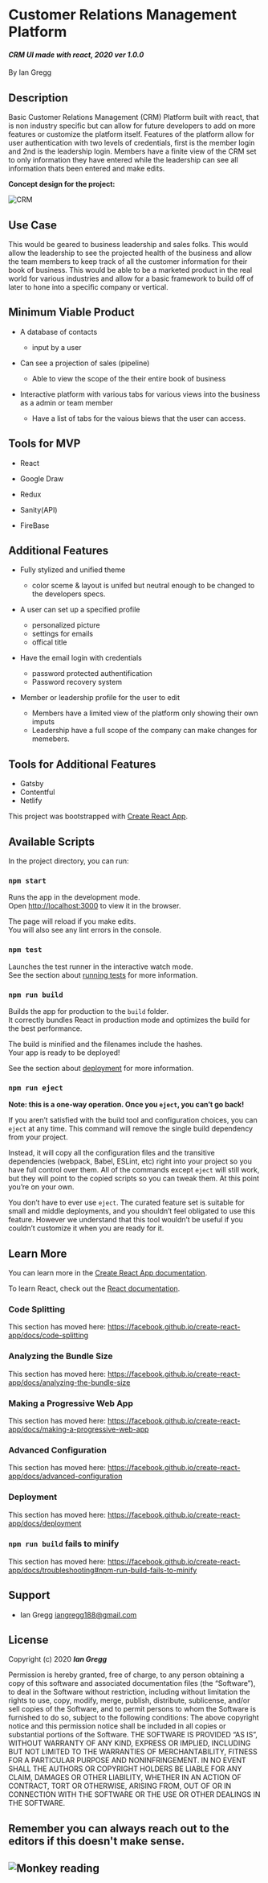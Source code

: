 # Customer Relations Management Platform 


#### _CRM UI made with react, 2020 ver 1.0.0_

By Ian Gregg

## Description 

Basic Customer Relations Management (CRM) Platform built with react, that is non industry specific but can allow for future developers to add on more features or customize the platform itself. Features of the platform allow for user authentication with two levels of credentials, first is the member login and 2nd is the leadership login. Members have a finite view of the CRM set to only information they have entered while the leadership can see all information thats been entered and make edits.

**Concept design for the project:**

![CRM](images/CRM.jpg)

## Use Case

This would be geared to business leadership and sales folks. This would allow the leadership to see the projected health of the business and allow the team members to keep track of all the customer information for their book of business. This would be able to be a marketed product in the real world for various industries and allow for a basic framework to build off of later to hone into a specific company or vertical.

## Minimum Viable Product

* A database of contacts
  * input by a user

* Can see a projection of sales (pipeline)
  * Able to view the scope of the their entire book of business

* Interactive platform with various tabs for various views into the business as a admin or team member
  * Have a list of tabs for the vaious biews that the user can access.

## Tools for MVP

* React

* Google Draw

* Redux

* Sanity(API)

* FireBase

## Additional Features

* Fully stylized and unified theme
  * color sceme & layout is unifed but neutral enough to be changed to the developers specs.
* A user can set up a specified profile 
  * personalized picture
  * settings for emails 
  * offical title

* Have the email login with credentials
  * password protected authentification 
  * Password recovery system

* Member or leadership profile for the user to edit
  * Members have a limited view of the platform only showing their own imputs
  * Leadership have a full scope of the company can make changes for memebers.

## Tools for Additional Features

* Gatsby
* Contentful
* Netlify

This project was bootstrapped with [Create React App](https://github.com/facebook/create-react-app).

## Available Scripts

In the project directory, you can run:

### `npm start`

Runs the app in the development mode.<br />
Open [http://localhost:3000](http://localhost:3000) to view it in the browser.

The page will reload if you make edits.<br />
You will also see any lint errors in the console.

### `npm test`

Launches the test runner in the interactive watch mode.<br />
See the section about [running tests](https://facebook.github.io/create-react-app/docs/running-tests) for more information.

### `npm run build`

Builds the app for production to the `build` folder.<br />
It correctly bundles React in production mode and optimizes the build for the best performance.

The build is minified and the filenames include the hashes.<br />
Your app is ready to be deployed!

See the section about [deployment](https://facebook.github.io/create-react-app/docs/deployment) for more information.

### `npm run eject`

**Note: this is a one-way operation. Once you `eject`, you can’t go back!**

If you aren’t satisfied with the build tool and configuration choices, you can `eject` at any time. This command will remove the single build dependency from your project.

Instead, it will copy all the configuration files and the transitive dependencies (webpack, Babel, ESLint, etc) right into your project so you have full control over them. All of the commands except `eject` will still work, but they will point to the copied scripts so you can tweak them. At this point you’re on your own.

You don’t have to ever use `eject`. The curated feature set is suitable for small and middle deployments, and you shouldn’t feel obligated to use this feature. However we understand that this tool wouldn’t be useful if you couldn’t customize it when you are ready for it.

## Learn More

You can learn more in the [Create React App documentation](https://facebook.github.io/create-react-app/docs/getting-started).

To learn React, check out the [React documentation](https://reactjs.org/).

### Code Splitting

This section has moved here: https://facebook.github.io/create-react-app/docs/code-splitting

### Analyzing the Bundle Size

This section has moved here: https://facebook.github.io/create-react-app/docs/analyzing-the-bundle-size

### Making a Progressive Web App

This section has moved here: https://facebook.github.io/create-react-app/docs/making-a-progressive-web-app

### Advanced Configuration

This section has moved here: https://facebook.github.io/create-react-app/docs/advanced-configuration

### Deployment

This section has moved here: https://facebook.github.io/create-react-app/docs/deployment

### `npm run build` fails to minify

This section has moved here: https://facebook.github.io/create-react-app/docs/troubleshooting#npm-run-build-fails-to-minify

## Support 

* Ian Gregg <iangregg188@gmail.com>

## License

Copyright (c) 2020 **_Ian Gregg_**

Permission is hereby granted, free of charge, to any person obtaining a copy of this software and associated documentation files (the “Software”), to deal in the Software without restriction, including without limitation the rights to use, copy, modify, merge, publish, distribute, sublicense, and/or sell copies of the Software, and to permit persons to whom the Software is furnished to do so, subject to the following conditions:
The above copyright notice and this permission notice shall be included in all copies or substantial portions of the Software.
THE SOFTWARE IS PROVIDED “AS IS”, WITHOUT WARRANTY OF ANY KIND, EXPRESS OR IMPLIED, INCLUDING BUT NOT LIMITED TO THE WARRANTIES OF MERCHANTABILITY, FITNESS FOR A PARTICULAR PURPOSE AND NONINFRINGEMENT. IN NO EVENT SHALL THE AUTHORS OR COPYRIGHT HOLDERS BE LIABLE FOR ANY CLAIM, DAMAGES OR OTHER LIABILITY, WHETHER IN AN ACTION OF CONTRACT, TORT OR OTHERWISE, ARISING FROM, OUT OF OR IN CONNECTION WITH THE SOFTWARE OR THE USE OR OTHER DEALINGS IN THE SOFTWARE.

## Remember you can always reach out to the editors if this doesn't make sense.
![Monkey reading](https://media.giphy.com/media/SiMcadhDEZDm93GmTL/giphy.gif)
------------------------------------


